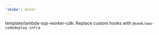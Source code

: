 ```yaml
---
'skuba': minor
---
```


template/lambda-sqs-worker-cdk: Replace custom hooks with `@seek/aws-codedeploy-infra` 
